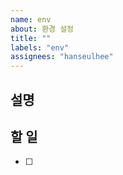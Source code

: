 ```yaml
---
name: env
about: 환경 설정
title: ""
labels: "env"
assignees: "hanseulhee"
---
```


## 설명

## 할 일

- [ ]
